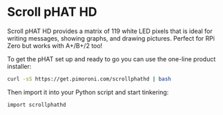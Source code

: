 <!--
---
name: Scroll pHAT HD
class: board
type: display, led
formfactor: pHAT
manufacturer: Pimoroni
description: A 17 x 7 LED matrix
url: https://github.com/pimoroni/scroll-phat-hd
github: https://github.com/pimoroni/scroll-phat-hd
buy: https://shop.pimoroni.com/products/scroll-phat-hd
image: 'scroll-phat-hd.png'
pincount: 40
eeprom: no
power:
  '2':
ground:
  '6':
  '9':
  '14':
  '20':
  '25':
  '30':
  '34':
  '39':
pin:
  '3':
    mode: i2c
  '5':
    mode: i2c
i2c:
  '0x74':
    name: Matrix LED driver
    device: IS31FL3731
-->
# Scroll pHAT HD

Scroll pHAT HD provides a matrix of 119 white LED pixels that is ideal for writing messages, showing graphs, and drawing pictures. Perfect for RPi Zero but works with A+/B+/2 too!

To get the pHAT set up and ready to go you can use the one-line product installer:

```bash
curl -sS https://get.pimoroni.com/scrollphathd | bash
```

Then import it into your Python script and start tinkering:

```bash
import scrollphathd
```
